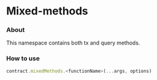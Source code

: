 # Mixed-methods

### About

This namespace contains both tx and query methods.

### How to use

```typescript
contract.mixedMethods.<functionName>(...args, options)
```

